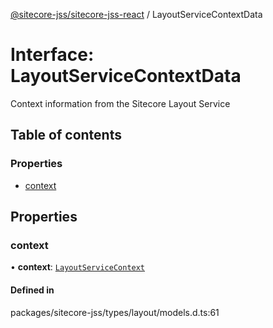 [@sitecore-jss/sitecore-jss-react](../README.md) / LayoutServiceContextData

# Interface: LayoutServiceContextData

Context information from the Sitecore Layout Service

## Table of contents

### Properties

- [context](LayoutServiceContextData.md#context)

## Properties

### context

• **context**: [`LayoutServiceContext`](LayoutServiceContext.md)

#### Defined in

packages/sitecore-jss/types/layout/models.d.ts:61
